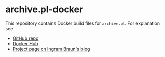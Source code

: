 # archive.pl-docker
 
This repository contains Docker build files for `archive.pl`. For explanation see

- [GitHub repo](https://github.com/CarlOrff/archive)
- [Docker Hub](https://hub.docker.com/r/archaeopath/archive.pl-docker)
- [Project page on Ingram Braun's blog](https://ingram-braun.net/public/programming/perl/wayback-url-robot-html/#ib_campaign=archive-pl-2.2&ib_medium=repository&ib_source=readme&ib_content=docker)